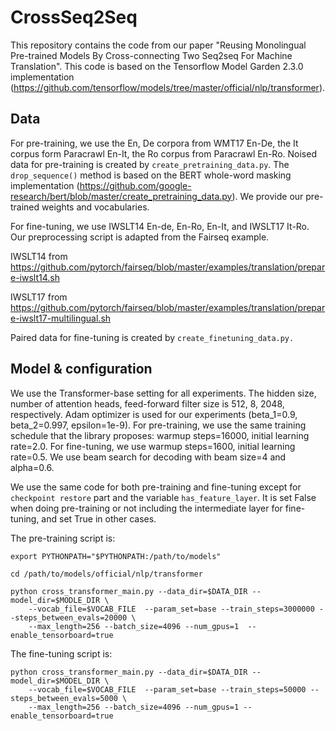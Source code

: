 # CrossSeq2Seq

This repository contains the code from our paper "Reusing Monolingual Pre-trained Models By Cross-connecting Two Seq2seq For Machine Translation".
This code is based on the Tensorflow Model Garden 2.3.0 implementation (https://github.com/tensorflow/models/tree/master/official/nlp/transformer).


## Data

For pre-training, we use the En, De corpora from WMT17 En-De, the It corpus form Paracrawl En-It, the Ro corpus from Paracrawl En-Ro. Noised data for pre-training is created by ```create_pretraining_data.py```. The ```drop_sequence()``` method is based on the BERT whole-word masking implementation (https://github.com/google-research/bert/blob/master/create_pretraining_data.py). We provide our pre-trained weights and vocabularies.

For fine-tuning, we use IWSLT14 En-de, En-Ro, En-It, and IWSLT17 It-Ro. Our preprocessing script is adapted from the Fairseq example.

IWSLT14 from https://github.com/pytorch/fairseq/blob/master/examples/translation/prepare-iwslt14.sh

IWSLT17 from https://github.com/pytorch/fairseq/blob/master/examples/translation/prepare-iwslt17-multilingual.sh

Paired data for fine-tuning is created by ```create_finetuning_data.py.```


## Model & configuration

We use the Transformer-base setting for all experiments. The hidden size, number of attention heads, feed-forward filter size is 512, 8, 2048, respectively.
Adam optimizer is used for our experiments (beta_1=0.9, beta_2=0.997, epsilon=1e-9).
For pre-training, we use the same training schedule that the library proposes: warmup steps=16000, initial learning rate=2.0.
For fine-tuning, we use warmup steps=1600, initial learning rate=0.5.
We use beam search for decoding with beam size=4 and alpha=0.6.

We use the same code for both pre-training and fine-tuning except for ```checkpoint restore``` part and the variable ```has_feature_layer```. It is set False when doing pre-training or not including the intermediate layer for fine-tuning, and set True in other cases.

The pre-training script is:
```
export PYTHONPATH="$PYTHONPATH:/path/to/models"

cd /path/to/models/official/nlp/transformer

python cross_transformer_main.py --data_dir=$DATA_DIR --model_dir=$MODLE_DIR \
    --vocab_file=$VOCAB_FILE  --param_set=base --train_steps=3000000 --steps_between_evals=20000 \
    --max_length=256 --batch_size=4096 --num_gpus=1  --enable_tensorboard=true
```

The fine-tuning script is:

```
python cross_transformer_main.py --data_dir=$DATA_DIR --model_dir=$MODEL_DIR \
    --vocab_file=$VOCAB_FILE  --param_set=base --train_steps=50000 --steps_between_evals=5000 \
    --max_length=256 --batch_size=4096 --num_gpus=1 --enable_tensorboard=true
```
